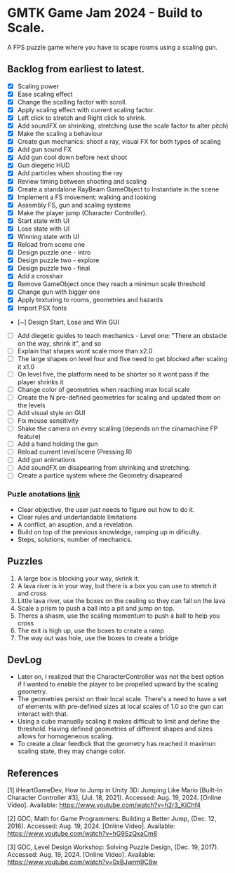 # GMTK Game Jam 2024 - Build to Scale.
A FPS puzzle game where you have to scape rooms using a scaling gun.

## Backlog from earliest to latest.
- [x] Scaling power
- [x] Ease scaling effect
- [x] Change the scalling factor with scroll.
- [x] Apply scaling effect with current scaling factor.
- [x] Left click to stretch and Right click to shrink.
- [x] Add soundFX on shrinking, stretching (use the scale factor to alter pitch)
- [x] Make the scaling a behaviour  
- [x] Create gun mechanics: shoot a ray, visual FX for both types of scaling
- [x] Add gun sound FX
- [x] Add gun cool down before next shoot
- [x] Gun diegetic HUD
- [x] Add particles when shooting the ray
- [x] Review timing between shooting and scaling
- [x] Create a standalone RayBeam GameObject to Instantiate in the scene
- [x] Implement a FS movement: walking and looking
- [x] Assembly FS, gun and scaling systems
- [x] Make the player jump (Character Controller).
- [x] Start state with UI
- [x] Lose state with UI
- [x] Winning state with UI
- [x] Reload from scene one
- [x] Design puzzle one - intro
- [x] Design puzzle two - explore
- [x] Design puzzle two - final
- [x] Add a crosshair 
- [x] Remove GameObject once they reach a minimun scale threshold
- [x] Change gun with bigger one
- [x] Apply texturing to rooms, geometries and hazards
- [x] Import PSX fonts
- [~] Design Start, Lose and Win GUI
- [ ] Add diegetic guides to teach mechanics - Level one: "There an obstacle on the way, shrink it", and so
- [ ] Explain that shapes wont scale more than x2.0
- [ ] The large shapes on level four and five need to get blocked after scaling it x1.0
- [ ] On level five, the platform need to be shorter so it wont pass if the player shrinks it
- [ ] Change color of geometries when reaching max local scale
- [ ] Create the N pre-defined geometries for scaling and updated them on the levels
- [ ] Add visual style on GUI
- [ ] Fix mouse sensitivity
- [ ] Shake the camera on every scalling (depends on the cinamachine FP feature)
- [ ] Add a hand holding the gun
- [ ] Reload current level/scene (Pressing R)
- [ ] Add gun animations
- [ ] Add soundFX on disapearing from shrinking and stretching.
- [ ] Create a partice system where the Geometry disapeared

### Puzle anotations [link](https://www.youtube.com/watch?v=zsjC6fa_YBg)
- Clear objective, the user just needs to figure out how to do it.
- Clear rules and undertandable limitations
- A conflict, an asuption, and a revelation.
- Build on top of the previous knowledge, ramping up in dificulty.
- Steps, solutions, number of mechanics.

## Puzzles
1. A large box is blocking your way, skrink it.
2. A lava river is in your way, but there is a box you can use to stretch it and cross
3. Little lava river, use the boxes on the cealing so they can fall on the lava
4. Scale a prism to push a ball into a pit and jump on top.
5. Theres a shasm, use the scaling momentum to push a ball to help you cross
5. The exit is high up, use the boxes to create a ramp
6. The way out was hole, use the boxes to create a bridge 

## DevLog
- Later on, I realized that the CharacterController was not the best option if I wanted to enable the player to be propelled upward by the scaling geometry.
- The geometries persist on their local scale. There's a need to have a set of elements with pre-defined sizes at local scales of 1.0 so the gun can interact with that.
- Using a cube manually scaling it makes difficult to limit and define the threshold. Having defined geometries of different shapes and sizes allows for homogeneous scaling.
- To create a clear feedbck that the geometry has reached it maximun scaling state, they may change color.

## References
[1] iHeartGameDev, How to Jump in Unity 3D: Jumping Like Mario [Built-In Character Controller #3], (Jul. 18, 2021). Accessed: Aug. 19, 2024. [Online Video]. Available: https://www.youtube.com/watch?v=h2r3_KjChf4

[2] GDC, Math for Game Programmers: Building a Better Jump, (Dec. 12, 2016). Accessed: Aug. 19, 2024. [Online Video]. Available: https://www.youtube.com/watch?v=hG9SzQxaCm8

[3] GDC, Level Design Workshop: Solving Puzzle Design, (Dec. 19, 2017). Accessed: Aug. 19, 2024. [Online Video]. Available: https://www.youtube.com/watch?v=0xBJwrm9C8w